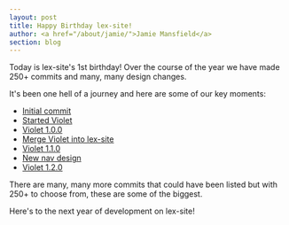 ```yaml
---
layout: post
title: Happy Birthday lex-site!
author: <a href="/about/jamie/">Jamie Mansfield</a>
section: blog
---
```

Today is lex-site's 1st birthday! Over the course of the year we have made 250+ commits and many, many design changes.

It's been one hell of a journey and here are some of our key moments:

- [Initial commit](https://github.com/Lexteam/lexteam.github.io/commit/07f672b7729428703b37dac43de9b47f51b80d06)
- [Started Violet](https://github.com/Lexteam/Violet_old/commit/fdfb27c15a977f8cf39e66f147ed06d9527828a7)
- [Violet 1.0.0](https://github.com/Lexteam/Violet_old/commit/bcf81913960f59424d2dfce13de2dd4930cbd645)
- [Merge Violet into lex-site](https://github.com/Lexteam/lexteam.github.io/commit/2b4ef1912af072d190134421c4f4fa4d47bc8086)
- [Violet 1.1.0](https://github.com/Lexteam/lexteam.github.io/commit/0f248b0cd7bc1f653f588eefb098d8ac2b2f9bae)
- [New nav design](https://github.com/Lexteam/lexteam.github.io/commit/39c1856c87c50d798c01916682f290f72c94e5e0)
- [Violet 1.2.0](https://github.com/Lexteam/lexteam.github.io/commit/8d15a440ec5b889911d6270157ce8a13d7780642)

There are many, many more commits that could have been listed but with 250+ to choose from, these are some of the biggest.

Here's to the next year of development on lex-site!
